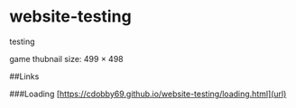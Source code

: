 # website-testing
testing

game thubnail size: 499 × 498



##Links

###Loading
[https://cdobby69.github.io/website-testing/loading.html](url)

